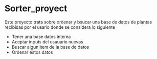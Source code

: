 # Sorter_proyect

Este proyecto trata sobre ordenar y bsucar una base de datos de plantas recibidas por el usario donde se considera lo siguiente
- Tener una base datos interna
- Aceptar inputs del usauario nuevas
- Buscar algun item de la base de datos
- Ordenar estos datos

